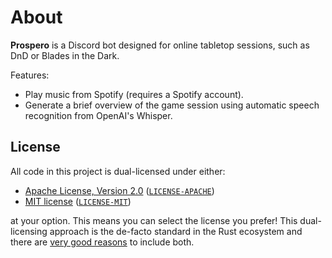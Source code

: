 # About

**Prospero** is a Discord bot designed for online tabletop sessions, such as DnD or Blades in the Dark.

Features:

- Play music from Spotify (requires a Spotify account).
- Generate a brief overview of the game session using automatic speech recognition from OpenAI's Whisper.

## License

All code in this project is dual-licensed under either:

- [Apache License, Version 2.0](https://www.apache.org/licenses/LICENSE-2.0) ([`LICENSE-APACHE`](LICENSE-APACHE))
- [MIT license](https://opensource.org/licenses/MIT) ([`LICENSE-MIT`](LICENSE-MIT))

at your option.
This means you can select the license you prefer!
This dual-licensing approach is the de-facto standard in the Rust ecosystem and there are [very good reasons](https://github.com/bevyengine/bevy/issues/2373) to include both.
